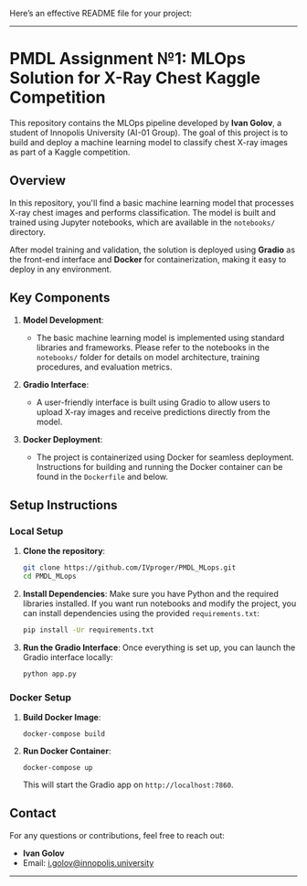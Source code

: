 Here’s an effective README file for your project:

---

# PMDL Assignment №1: MLOps Solution for X-Ray Chest Kaggle Competition 

This repository contains the MLOps pipeline developed by **Ivan Golov**, a student of Innopolis University (AI-01 Group). The goal of this project is to build and deploy a machine learning model to classify chest X-ray images as part of a Kaggle competition.

## Overview

In this repository, you'll find a basic machine learning model that processes X-ray chest images and performs classification. The model is built and trained using Jupyter notebooks, which are available in the `notebooks/` directory.

After model training and validation, the solution is deployed using **Gradio** as the front-end interface and **Docker** for containerization, making it easy to deploy in any environment.

## Key Components

1. **Model Development**: 
   - The basic machine learning model is implemented using standard libraries and frameworks. Please refer to the notebooks in the `notebooks/` folder for details on model architecture, training procedures, and evaluation metrics.

2. **Gradio Interface**: 
   - A user-friendly interface is built using Gradio to allow users to upload X-ray images and receive predictions directly from the model.

3. **Docker Deployment**: 
   - The project is containerized using Docker for seamless deployment. Instructions for building and running the Docker container can be found in the `Dockerfile` and below.

## Setup Instructions

### Local Setup

1. **Clone the repository**:
    ```bash
    git clone https://github.com/IVproger/PMDL_MLops.git
    cd PMDL_MLops
    ```

2. **Install Dependencies**:
    Make sure you have Python and the required libraries installed. If you want run notebooks and modify the project, you can install dependencies using the provided `requirements.txt`:
    ```bash
    pip install -Ur requirements.txt
    ```

3. **Run the Gradio Interface**:
    Once everything is set up, you can launch the Gradio interface locally:
    ```bash
    python app.py
    ```

### Docker Setup

1. **Build Docker Image**:
    ```
    docker-compose build
    ```

2. **Run Docker Container**:
    ```
    docker-compose up
    ```

   This will start the Gradio app on `http://localhost:7860`.

## Contact

For any questions or contributions, feel free to reach out:

- **Ivan Golov**
- Email: [i.golov@innopolis.university](mailto:i.golov@innopolis.university)

---


